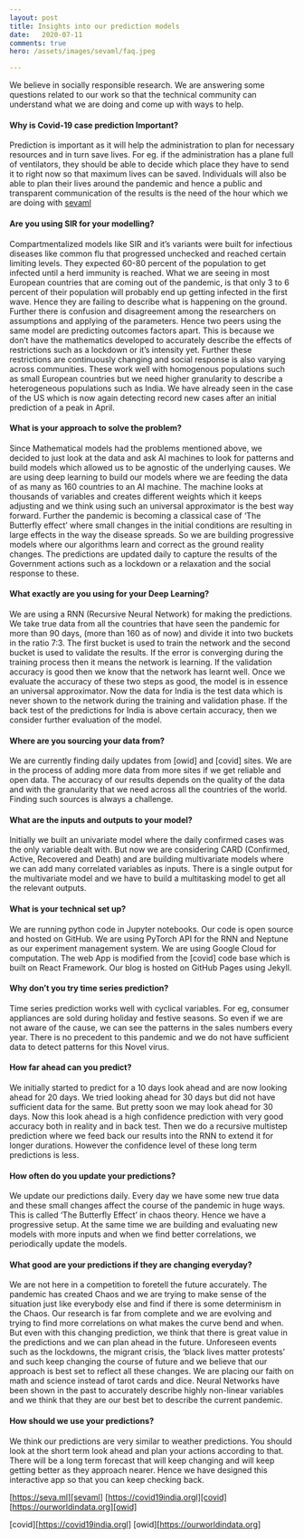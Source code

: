 ```yaml
---
layout: post
title: Insights into our prediction models
date:   2020-07-11
comments: true
hero: /assets/images/sevaml/faq.jpeg

---
```


We believe in socially responsible research. We are answering some questions related to our work so that the technical community can understand what we are doing and come up with ways to help.

#### Why is Covid-19 case prediction Important?
Prediction is important as it will help the administration to plan for necessary resources and in turn save lives. For eg. if the administration has a plane full of ventilators, they should be able to decide which place they have to send it to right now so that maximum lives can be saved. Individuals will also be able to plan their lives around the pandemic and hence a public and transparent communication of the results is the need of the hour which we are doing with  [sevaml]

#### Are you using SIR for your modelling?
Compartmentalized models like SIR and it’s variants were built for infectious diseases like common flu that progressed unchecked and reached certain limiting levels. They expected 60-80 percent of the population to get infected until a herd immunity is reached. What we are seeing in most European countries that are coming out of the pandemic, is that only 3 to 6 percent of their population will probably end up getting infected in the first wave. Hence they are failing to describe what is happening on the ground. Further there is confusion and disagreement among the researchers on assumptions and applying of the parameters. Hence two peers using the same model are predicting outcomes factors apart. This is because we don’t have the mathematics developed to accurately describe the effects of restrictions such as a lockdown or it’s intensity yet. Further these restrictions are continuously changing and social response is also varying across communities. These work well with homogenous populations such as small European countries but we need higher granularity to describe a heterogeneous populations such as India. We have already seen in the case of the US which is now again detecting record new cases after an initial prediction of a peak in April.

#### What is your approach to solve the problem?
Since Mathematical models had the problems mentioned above, we decided to just look at the data and ask AI machines to look for patterns and build models which allowed us to be agnostic of the underlying causes. We are using deep learning to build our models where we are feeding the data of as many as 160 countries to an AI machine. The machine looks at thousands of variables and creates different weights which it keeps adjusting and we think using such an universal approximator is the best way forward. Further the pandemic is becoming a classical case of ‘The Butterfly effect’ where small changes in the initial conditions are resulting in large effects in the way the disease spreads. So we are building progressive models where our algorithms learn and correct as the ground reality changes. The predictions are updated daily to capture the results of the Government actions such as a lockdown or a relaxation and the social response to these. 

#### What exactly are you using for your Deep Learning?
We are using a RNN (Recursive Neural Network) for making the predictions. We take true data from all the countries that have seen the pandemic for more than 90 days, (more than 160 as of now) and divide it into two buckets in the ratio 7:3. The first bucket is used to train the network and the second bucket is used to validate the results. If the error is converging during the training process then it means the network is learning. If the validation accuracy is good then we know that the network has learnt well. Once we evaluate the accuracy of these two steps as good, the model is in essence an universal approximator.  Now the data for India is the test data which is never shown to the network during the training and validation phase. If the back test of the predictions for India is above certain accuracy, then we consider further evaluation of the model.

#### Where are you sourcing your data from?
We are currently finding daily updates from [owid] and [covid] sites. We are in the process of adding more data from more sites if we get reliable and open data. The accuracy of our results depends on the quality of the data and with the granularity that we need across all the countries of the world. Finding such sources is always a challenge.

#### What are the inputs and outputs to your model?
Initially we built an univariate model where the daily confirmed cases was the only variable dealt with. But now we are considering CARD (Confirmed, Active, Recovered and Death) and are building multivariate models where we can add many correlated variables as inputs. There is a single output for the multivariate model and we have to build a multitasking model to get all the relevant outputs.

#### What is your technical set up?
We are running python code in Jupyter notebooks. Our code is open source and hosted on GitHub. We are using PyTorch API for the RNN and Neptune as our experiment management system. We are using Google Cloud for computation. The web App is modified from the [covid] code base which is built on React Framework. Our blog is hosted on GitHub Pages using Jekyll.

#### Why don’t you try time series prediction?
Time series prediction works well with cyclical variables. For eg, consumer appliances are sold during holiday and festive seasons. So even if we are not aware of the cause, we can see the patterns in the sales numbers every year. There is no precedent to this pandemic and we do not have sufficient data to detect patterns for this Novel virus.

#### How far ahead can you predict?
We initially started to predict for a 10 days look ahead and are now looking ahead for 20 days. We tried looking ahead for 30 days but did not have sufficient data for the same. But pretty soon we may look ahead for 30 days. Now this look ahead is a high confidence prediction with very good accuracy both in reality and in back test. Then we do a recursive multistep prediction where we feed back our results into the RNN to extend it for longer durations. However the confidence level of these long term predictions is less.

#### How often do you update your predictions?
We update our predictions daily. Every day we have some new true data and these small changes affect the course of the pandemic in huge ways. This is called ‘The Butterfly Effect’ in chaos theory. Hence we have a progressive setup. At the same time we are building and evaluating new models with more inputs and when we find better correlations, we periodically update the models.

#### What good are your predictions if they are changing everyday?
We are not here in a competition to foretell the future accurately. The pandemic has created Chaos and we are trying to make sense of the situation just like everybody else and find if there is some determinism in the Chaos. Our research is far from complete and we are evolving and trying to find more correlations on what makes the curve bend and when. But even with this changing prediction, we think that there is great value in the predictions and we can plan ahead in the future. Unforeseen events such as the lockdowns, the migrant crisis, the ‘black lives matter protests’ and such keep changing the course of future and we believe that our approach is best set to reflect all these changes. We are placing our faith on math and science instead of tarot cards and dice. Neural Networks have been shown in the past to accurately describe highly non-linear variables and we think that they are our best bet to describe the current pandemic.

#### How should we use your predictions?
We think our predictions are very similar to weather predictions. You should look at the short term look ahead and plan your actions according to that. There will be a long term forecast that will keep changing and will keep getting better as they approach nearer. Hence we have designed this interactive app so that you can keep checking back.

[https://seva.ml][sevaml]
[https://covid19india.orgl][covid]
[https://ourworldindata.org][owid]


[sevaml]: https://seva.ml/?utm_source=sevaml&utm_medium=Website&utm_campaign=Third%20Push
[covid][https://covid19india.orgl]
[owid][https://ourworldindata.org]